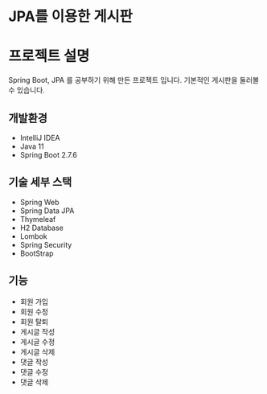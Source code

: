 # JPA를 이용한 게시판

# 프로젝트 설명
Spring Boot, JPA 를 공부하기 위해 만든 프로젝트 입니다.
기본적인 게시판을 둘러볼수 있습니다.

## 개발환경
+ IntelliJ IDEA
+ Java 11
+ Spring Boot 2.7.6

## 기술 세부 스택
+ Spring Web
+ Spring Data JPA
+ Thymeleaf
+ H2 Database
+ Lombok
+ Spring Security
+ BootStrap


## 기능
+ 회원 가입
+ 회원 수정
+ 회원 탈퇴
+ 게시글 작성
+ 게시글 수정
+ 게시글 삭제
+ 댓글 작성
+ 댓글 수정
+ 댓글 삭제


